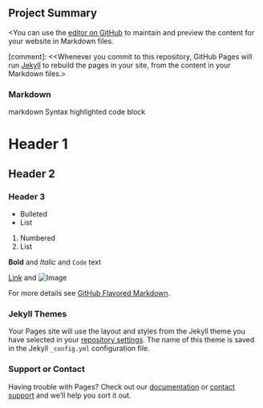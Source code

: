 ## Project Summary

<You can use the [editor on GitHub](https://github.com/Derykian/NN-concepts-showcase/edit/gh-pages/index.md) to maintain and preview the content for your website in Markdown files.

[comment]: <<Whenever you commit to this repository, GitHub Pages will run [Jekyll](https://jekyllrb.com/) to rebuild the pages in your site, from the content in your Markdown files.>

### Markdown

<Markdown is a lightweight and easy-to-use syntax for styling your writing. It includes conventions for>

markdown
Syntax highlighted code block

# Header 1
## Header 2
### Header 3

- Bulleted
- List

1. Numbered
2. List

**Bold** and _Italic_ and `Code` text

[Link](url) and ![Image](src)


For more details see [GitHub Flavored Markdown](https://guides.github.com/features/mastering-markdown/).

### Jekyll Themes

Your Pages site will use the layout and styles from the Jekyll theme you have selected in your [repository settings](https://github.com/Derykian/NN-concepts-showcase/settings). The name of this theme is saved in the Jekyll `_config.yml` configuration file.

### Support or Contact

Having trouble with Pages? Check out our [documentation](https://docs.github.com/categories/github-pages-basics/) or [contact support](https://github.com/contact) and we’ll help you sort it out.
>